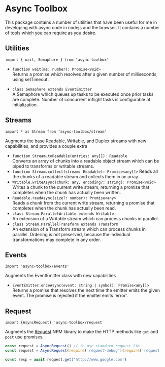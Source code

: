 # Async Toolbox

This package contains a number of utilities that have been useful for me in developing
with async code in nodejs and the browser.  It contains a number of tools which
you can require as you desire.

## Utilities

`import { wait, Semaphore } from 'async-toolbox'`

* `function wait(ms: number): Promise<void>`  
  Returns a promise which resolves after a given number of milliseconds, using setTimeout.

* `class Semaphore extends EventEmitter`  
    A Semaphore which queues up tasks to be executed once prior tasks are complete.
    Number of concurrent inflight tasks is configurable at initialization.

## Streams

`import * as Stream from 'async-toolbox/stream'`

Augments the base Readable, Writable, and Duplex streams with new capabilities, and provides a couple extra

* `function Stream.toReadable(entries: any[]): Readable`  
  Converts an array of chunks into a readable object stream which can be piped to transforms or writable streams.
* `function Stream.collect(stream: Readable): Promise<any[]>`
  Reads all the chunks of a readable stream and collects them in an array.
* `Writable.writeAsync(chunk: any, encoding?: string): Promise<void>`  
  Writes a chunk to the current write stream, returning a promise that completes when the chunk has actually been written.
* `Readable.readAsync(size?: number): Promise<any>`  
  Reads a chunk from the current write stream, returning a promise that completes when the chunk has actually been read.
* `class Stream.ParallelWritable extends Writable`  
  An extension of a Writable stream which can process chunks in parallel.
* `class Stream.ParallelTransform extends Transform`  
  An extension of a Transform stream which can process chunks in parallel.  Ordering is not preserved, because the individual transformations may complete in any order.

## Events

`import 'async-toolbox/events'`

Augments the EventEmitter class with new capabilities

* `EventEmitter.onceAsync(event: string | symbol): Promise<any[]>`  
  Returns a promise that resolves the next time the emitter emits the given event.  The promise is rejected if the emitter emits 'error'.

## Request

`import {AsyncRequest} 'async-toolbox/request`

Augments the [Request](https://www.npmjs.com/package/request) NPM library
to make the HTTP methods like `get` and `post` use promises.

```ts
const request = AsyncRequest() // to use standard request lib
const request = AsyncRequest(require('request-debug')(require('request'))) // alternate constructor

const resp = await request.get('http://www.google.com')
```
